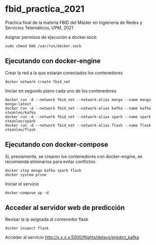 # fbid_practica_2021
Practica final de la materia FBID del Máster en Ingienería de Redes y Servicios Telemáticos, UPM, 2021

Asignar permisos de ejecución a docker.sock:
```
sudo chmod 666 /var/run/docker.sock
```
## Ejecutando con docker-engine
Crear la red a la que estarán conectados los contenedores
```
docker network create fbid_net
```
Iniciar en segundo plano cada uno de los contenedores
```
docker run -d --network fbid_net --network-alias mongo --name mongo mongo:latest
docker run -d --network fbid_net --network-alias kafka --name kafka steanleo/kafka
docker run -d --network fbid_net --network-alias spark --name spark steanleo/spark
docker run -d --network fbid_net --network-alias flask --name flask steanleo/flask
```
## Ejecutando con docker-compose
Si, previamente, se crearon los contenedores con docker-engine, se recomienda eliminarlos para evitar conflictos
```
docker stop mongo kafka spark flask
docker system prune
```
Iniciar el servicio
```
docker-compose up -d
```
## Acceder al servidor web de predicción
Revisar la ip asignada al contenedor flask
```
docker inspect flask
```
Acceder al servicio
http://x.x.x.x:5000/flights/delays/predict_kafka
